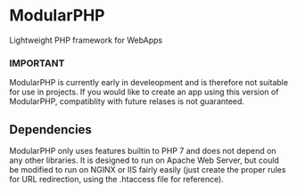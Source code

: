 # ModularPHP
Lightweight PHP framework for WebApps

### IMPORTANT
ModularPHP is currently early in develeopment and is therefore not suitable for use in projects. If you would like to create an app using this version of ModularPHP, compatiblity with future relases is not guaranteed. 

## Dependencies
ModularPHP only uses features builtin to PHP 7 and does not depend on any other libraries. It is designed to run on Apache Web Server, but could be modified to run on NGINX or IIS fairly easily (just create the proper rules for URL redirection, using the .htaccess file for reference).

